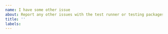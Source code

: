 ```yaml
---
name: I have some other issue
about: Report any other issues with the test runner or testing packages
title: ''
labels:
---
```

